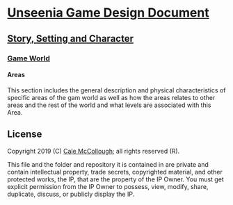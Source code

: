 # [Unseenia Game Design Document](../../readme.md)

## [Story, Setting and Character](../readme.md)

### [Game World](./readme.md)

#### Areas

This section includes the general description and physical characteristics of specific areas of the gam world as well as how the areas relates to other areas and the rest of the world and what levels are associated with this Area.

## License

Copyright 2019 (C) [Cale McCollough](https://calemccollough.github.io); all rights reserved (R).

This file and the folder and repository it is contained in are private and contain intellectual property, trade secrets, copyrighted material, and other protected works, the IP, that are the property of the IP Owner. You must get explicit permission from the IP Owner to possess, view, modify, share, duplicate, discuss, or publicly display the IP.

